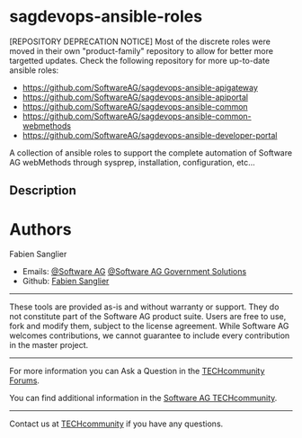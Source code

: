 # sagdevops-ansible-roles

[REPOSITORY DEPRECATION NOTICE] 
Most of the discrete roles were moved in their own "product-family" repository to allow for better more targetted updates. Check the following repository for more up-to-date ansible roles:
 - https://github.com/SoftwareAG/sagdevops-ansible-apigateway
 - https://github.com/SoftwareAG/sagdevops-ansible-apiportal
 - https://github.com/SoftwareAG/sagdevops-ansible-common
 - https://github.com/SoftwareAG/sagdevops-ansible-common-webmethods
 - https://github.com/SoftwareAG/sagdevops-ansible-developer-portal


A collection of ansible roles to support the complete automation of Software AG webMethods through sysprep, installation, configuration, etc...

## Description

# Authors
Fabien Sanglier
- Emails: [@Software AG](mailto:fabien.sanglier@softwareag.com) [@Software AG Government Solutions](mailto:fabien.sanglier@softwareaggov.com)
- Github: [Fabien Sanglier](https://github.com/lanimall)

______________________
These tools are provided as-is and without warranty or support. They do not constitute part of the Software AG product suite. Users are free to use, fork and modify them, subject to the license agreement. While Software AG welcomes contributions, we cannot guarantee to include every contribution in the master project.
_____________
For more information you can Ask a Question in the [TECHcommunity Forums](https://tech.forums.softwareag.com/tags/c/forum/1/webMethods).

You can find additional information in the [Software AG TECHcommunity](https://tech.forums.softwareag.com/tag/webmethods).
_____________
Contact us at [TECHcommunity](mailto:technologycommunity@softwareag.com?subject=Github/SoftwareAG) if you have any questions.
